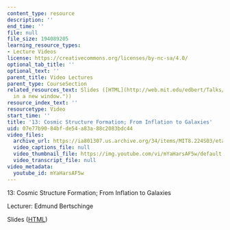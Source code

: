 ```yaml
---
content_type: resource
description: ''
end_time: ''
file: null
file_size: 194089205
learning_resource_types:
- Lecture Videos
license: https://creativecommons.org/licenses/by-nc-sa/4.0/
optional_tab_title: ''
optional_text: ''
parent_title: Video Lectures
parent_type: CourseSection
related_resources_text: Slides ([HTML](http://web.mit.edu/edbert/Talks/8.224-2/ "Open
  in a new window."))
resource_index_text: ''
resourcetype: Video
start_time: ''
title: '13: Cosmic Structure Formation; From Inflation to Galaxies'
uid: 07e77b90-84bf-de54-a83a-88c2083bdc44
video_files:
  archive_url: https://ia801307.us.archive.org/34/items/MIT8.224S03/etaylor-8.224-sem-mit-9151-05may2003-1430-220k_512kb.mp4
  video_captions_file: null
  video_thumbnail_file: https://img.youtube.com/vi/mYaHarsAF5w/default.jpg
  video_transcript_file: null
video_metadata:
  youtube_id: mYaHarsAF5w
---
```


13: Cosmic Structure Formation; From Inflation to Galaxies

Lecturer: Edmund Bertschinge

Slides ([HTML](http://web.mit.edu/edbert/Talks/8.224-2/ "Open in a new window."))

